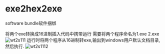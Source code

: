 # exe2hex2exe
software bundle软件捆绑

将两个exe转换成16进制插入代码中携带运行
需要将两个程序命名为1.exe 2.exe
![wt2s111](https://github.com/kaliwell/exe2hex2exe/assets/78673980/69243ca5-c3d4-4100-bf78-4fdb3cfc752c)
运行时将两个程序从16进制转exe,输出到windows用户默认文档目录,然后执行.
![wt2s1112](https://github.com/kaliwell/exe2hex2exe/assets/78673980/984c4994-317c-455a-8dde-f97788c9948b)

